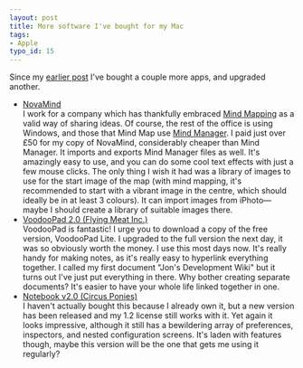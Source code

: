 ```yaml
---
layout: post
title: More software I've bought for my Mac
tags:
- Apple
typo_id: 15
---
```

<p>Since my <a href="http://evansweb.info/blojsom/blog/default/Mac/2005/02/04/Software_Ive_bought_since_switching_to_Mac.txt">earlier post</a> I've bought a couple more apps, and upgraded another.

<ul>

<li><a href="http://www.nova-mind.com/">NovaMind</a>
<br/>I work for a company which has thankfully embraced <a href="http://www.mind-map.com/">Mind Mapping</a> as a valid way of sharing ideas.  Of course, the rest of the office is using Windows, and those that Mind Map use <a href="http://www.mindjet.com/">Mind Manager</a>.  I paid just over &pound;50 for my copy of NovaMind, considerably cheaper than Mind Manager.  It imports and exports Mind Manager files as well.  It's amazingly easy to use, and you can do some cool text effects with just a few mouse clicks.  The only thing I wish it had was a library of images to use for the start image of the map (with mind mapping, it's recommended to start with a vibrant image in the centre, which should ideally be in at least 3 colours).  It can import images from iPhoto&mdash; maybe I should create a library of suitable images there.
</li>

<li><a href="http://www.flyingmeat.com/voodoopad/">VoodooPad 2.0 (Flying Meat Inc.)</a>
<br/>VoodooPad is fantastic!  I urge you to download a copy of the free version, VoodooPad Lite.  I upgraded to the full version the next day, it was so obviously worth the money.  I use this most days now.  It's really handy for making notes, as it's really easy to hyperlink everything together.  I called my first document "Jon's Development Wiki" but it turns out I've just put everything in there.  Why bother creating separate documents?  It's easier to have your whole life linked together in one.</li>

<li><a href="http://www.circusponies.com/">Notebook v2.0 (Circus Ponies)</a>
<br/>I haven't actually bought this because I already own it, but a new version has been released and my 1.2 license still works with it.  Yet again it looks impressive, although it still has a bewildering array of preferences, inspectors, and nested configuration screens.  It's laden with features though, maybe this version will be the one that gets me using it regularly?</li>
</ul>

</p>
